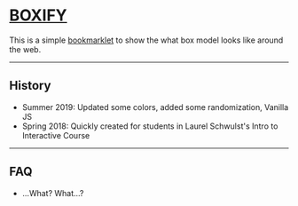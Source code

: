 # [BOXIFY](https://mattwolff.github.io/BOXIFY/)


This is a simple [bookmarklet](http://bookmarklets.com/) to show the what box model looks like around the web.

---

## History
- Summer 2019: Updated some colors, added some randomization, Vanilla JS
- Spring 2018: Quickly created for students in Laurel Schwulst's Intro to Interactive Course

---

## FAQ
- ...What?
What...?
